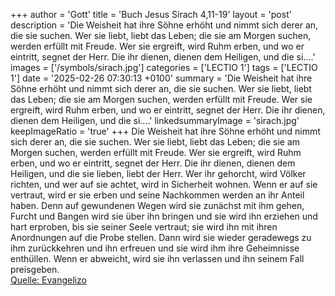 +++
author = 'Gott'
title = 'Buch Jesus Sirach 4,11-19'
layout = 'post'
description = 'Die Weisheit hat ihre Söhne erhöht und nimmt sich derer an, die sie suchen. Wer sie liebt, liebt das Leben; die sie am Morgen suchen, werden erfüllt mit Freude. Wer sie ergreift, wird Ruhm erben, und wo er eintritt, segnet der Herr. Die ihr dienen, dienen dem Heiligen, und die si....'
images = ['/symbols/sirach.jpg']
categories = ['LECTIO 1']
tags = ['LECTIO 1']
date = '2025-02-26 07:30:13 +0100'
summary = 'Die Weisheit hat ihre Söhne erhöht und nimmt sich derer an, die sie suchen. Wer sie liebt, liebt das Leben; die sie am Morgen suchen, werden erfüllt mit Freude. Wer sie ergreift, wird Ruhm erben, und wo er eintritt, segnet der Herr. Die ihr dienen, dienen dem Heiligen, und die si....'
linkedsummaryImage = 'sirach.jpg'
keepImageRatio = 'true'
+++
Die Weisheit hat ihre Söhne erhöht und nimmt sich derer an, die sie suchen.
Wer sie liebt, liebt das Leben; die sie am Morgen suchen, werden erfüllt mit Freude.
Wer sie ergreift, wird Ruhm erben, und wo er eintritt, segnet der Herr.
Die ihr dienen, dienen dem Heiligen, und die sie lieben, liebt der Herr.<!--more-->
Wer ihr gehorcht, wird Völker richten, und wer auf sie achtet, wird in Sicherheit wohnen.
Wenn er auf sie vertraut, wird er sie erben und seine Nachkommen werden an ihr Anteil haben.
Denn auf gewundenen Wegen wird sie zunächst mit ihm gehen, Furcht und Bangen wird sie über ihn bringen und sie wird ihn erziehen und hart erproben, bis sie seiner Seele vertraut; sie wird ihn mit ihren Anordnungen auf die Probe stellen.
Dann wird sie wieder geradewegs zu ihm zurückkehren und ihn erfreuen und sie wird ihm ihre Geheimnisse enthüllen.
Wenn er abweicht, wird sie ihn verlassen und ihn seinem Fall preisgeben.<br> [Quelle: Evangelizo](https://evangeliumtagfuertag.org/DE/gospel)
